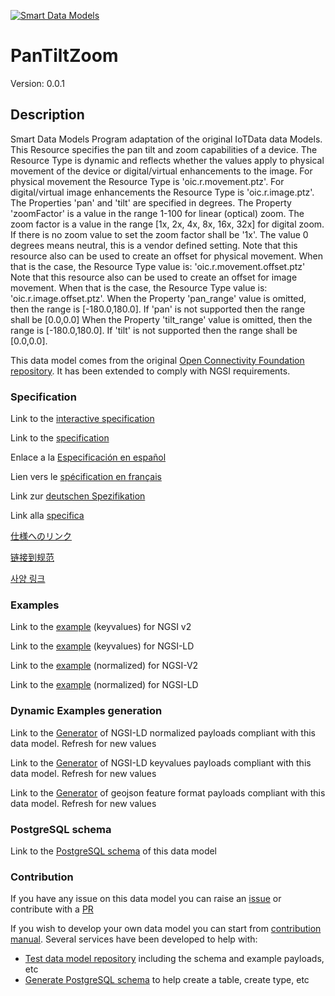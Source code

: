 [![Smart Data Models](https://smartdatamodels.org/wp-content/uploads/2022/01/SmartDataModels_logo.png "Logo")](https://smartdatamodels.org)
# PanTiltZoom
Version: 0.0.1

## Description 

Smart Data Models Program adaptation of the original IoTData data Models. This Resource specifies the pan tilt and zoom capabilities of a device. The Resource Type is dynamic and reflects whether the values apply to   physical movement of the device or digital/virtual enhancements to the image. For physical movement the Resource Type is 'oic.r.movement.ptz'. For digital/virtual image enhancements the Resource Type is 'oic.r.image.ptz'. The Properties 'pan' and 'tilt' are specified in degrees. The Property 'zoomFactor' is a value in the range 1-100 for linear (optical) zoom. The zoom factor is a value in the range [1x, 2x, 4x, 8x, 16x, 32x] for digital zoom. If there is no zoom value to set the zoom factor shall be '1x'. The value 0 degrees means neutral, this is a vendor defined setting. Note that this resource also can be used to create an offset for physical movement. When that is the case, the Resource Type value is: 'oic.r.movement.offset.ptz' Note that this resource also can be used to create an offset for image movement. When that is the case, the Resource Type value is: 'oic.r.image.offset.ptz'. When the Property 'pan_range' value is omitted, then the range is [-180.0,180.0]. If 'pan' is not supported then the range shall be [0.0,0.0] When the Property 'tilt_range' value is omitted, then the range is [-180.0,180.0]. If 'tilt' is not supported then the range shall be [0.0,0.0].

This data model comes from the original [Open Connectivity Foundation repository](https://github.com/openconnectivityfoundation/IoTDataModels). It has been extended to comply with NGSI requirements.
### Specification

Link to the [interactive specification](https://swagger.lab.fiware.org/?url=https://smart-data-models.github.io/dataModel.OCF/PanTiltZoom/swagger.yaml)

Link to the [specification](https://github.com/smart-data-models/dataModel.OCF/blob/master/PanTiltZoom/doc/spec.md)

Enlace a la [Especificación en español](https://github.com/smart-data-models/dataModel.OCF/blob/master/PanTiltZoom/doc/spec_ES.md)

Lien vers le [spécification en français](https://github.com/smart-data-models/dataModel.OCF/blob/master/PanTiltZoom/doc/spec_FR.md)

Link zur [deutschen Spezifikation](https://github.com/smart-data-models/dataModel.OCF/blob/master/PanTiltZoom/doc/spec_DE.md)

Link alla [specifica](https://github.com/smart-data-models/dataModel.OCF/blob/master/PanTiltZoom/doc/spec_IT.md)

[仕様へのリンク](https://github.com/smart-data-models/dataModel.OCF/blob/master/PanTiltZoom/doc/spec_JA.md)

[链接到规范](https://github.com/smart-data-models/dataModel.OCF/blob/master/PanTiltZoom/doc/spec_ZH.md)

[사양 링크](https://github.com/smart-data-models/dataModel.OCF/blob/master/PanTiltZoom/doc/spec_KO.md)
### Examples

Link to the [example](https://smart-data-models.github.io/dataModel.OCF/PanTiltZoom/examples/example.json) (keyvalues) for NGSI v2

Link to the [example](https://smart-data-models.github.io/dataModel.OCF/PanTiltZoom/examples/example.jsonld) (keyvalues) for NGSI-LD

Link to the [example](https://smart-data-models.github.io/dataModel.OCF/PanTiltZoom/examples/example-normalized.json) (normalized) for NGSI-V2

Link to the [example](https://smart-data-models.github.io/dataModel.OCF/PanTiltZoom/examples/example-normalized.jsonld) (normalized) for NGSI-LD
### Dynamic Examples generation

Link to the [Generator](https://smartdatamodels.org/extra/ngsi-ld_generator.php?schemaUrl=https://raw.githubusercontent.com/smart-data-models/dataModel.OCF/master/PanTiltZoom/schema.json&email=info@smartdatamodels.org) of NGSI-LD normalized payloads compliant with this data model. Refresh for new values

Link to the [Generator](https://smartdatamodels.org/extra/ngsi-ld_generator_keyvalues.php?schemaUrl=https://raw.githubusercontent.com/smart-data-models/dataModel.OCF/master/PanTiltZoom/schema.json&email=info@smartdatamodels.org) of NGSI-LD keyvalues payloads compliant with this data model. Refresh for new values

Link to the [Generator](https://smartdatamodels.org/extra/geojson_features_generator.php?schemaUrl=https://raw.githubusercontent.com/smart-data-models/dataModel.OCF/master/PanTiltZoom/schema.json&email=info@smartdatamodels.org) of geojson feature format payloads compliant with this data model. Refresh for new values
### PostgreSQL schema

Link to the [PostgreSQL schema](https://github.com/smart-data-models/dataModel.OCF/blob/master/PanTiltZoom/schema.sql) of this data model
### Contribution

 If you have any issue on this data model you can raise an [issue](https://github.com/smart-data-models/dataModel.OCF/issues)  or contribute with a [PR](https://github.com/smart-data-models/dataModel.OCF/pulls)

 If you wish to develop your own data model you can start from [contribution manual](https://bit.ly/contribution_manual). Several services have been developed to help with: 
 - [Test data model repository](https://smartdatamodels.org/index.php/data-models-contribution-api/) including the schema and example payloads, etc
 - [Generate PostgreSQL schema](https://smartdatamodels.org/index.php/sql-service/) to help create a table, create type, etc